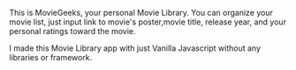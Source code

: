 This is MovieGeeks, your personal Movie Library. You can organize your movie list, just input link to movie's poster,movie title, release year, and your personal ratings toward the movie.

I made this Movie Library app with just Vanilla Javascript without any libraries or framework.